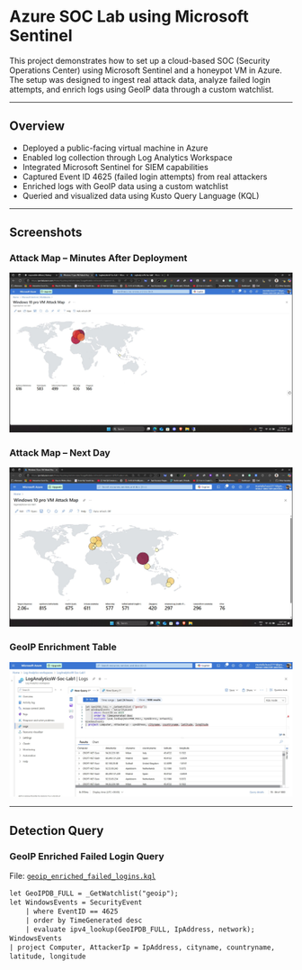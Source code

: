 # Azure SOC Lab using Microsoft Sentinel

This project demonstrates how to set up a cloud-based SOC (Security Operations Center) using Microsoft Sentinel and a honeypot VM in Azure. The setup was designed to ingest real attack data, analyze failed login attempts, and enrich logs using GeoIP data through a custom watchlist.

---

## Overview

- Deployed a public-facing virtual machine in Azure
- Enabled log collection through Log Analytics Workspace
- Integrated Microsoft Sentinel for SIEM capabilities
- Captured Event ID 4625 (failed login attempts) from real attackers
- Enriched logs with GeoIP data using a custom watchlist
- Queried and visualized data using Kusto Query Language (KQL)

---

## Screenshots

### Attack Map – Minutes After Deployment  
![Day 0 Map](./screenshots/sentinel_attack_map_day1.jpg)

### Attack Map – Next Day  
![Day 1 Map](./screenshots/sentinel_attack_map_day0.jpg)

### GeoIP Enrichment Table  
![GeoIP](./screenshots/geoip_results_table.jpg)

---

## Detection Query

### GeoIP Enriched Failed Login Query

File: [`geoip_enriched_failed_logins.kql`](./queries/geoip_enriched_failed_logins.kql)

```kql
let GeoIPDB_FULL = _GetWatchlist("geoip");
let WindowsEvents = SecurityEvent
    | where EventID == 4625
    | order by TimeGenerated desc
    | evaluate ipv4_lookup(GeoIPDB_FULL, IpAddress, network);
WindowsEvents
| project Computer, AttackerIp = IpAddress, cityname, countryname, latitude, longitude
